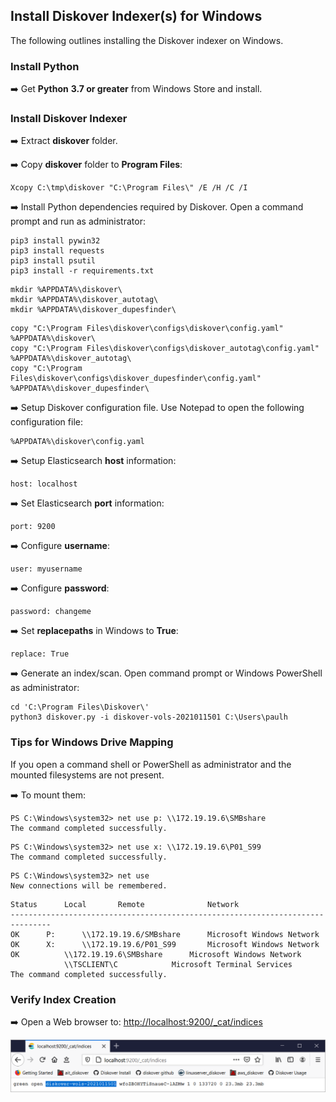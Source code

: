 ## Install Diskover Indexer(s) for Windows

The following outlines installing the Diskover indexer on Windows.

### Install Python

➡️ Get  **Python** **3.7 or greater**  from Windows  Store and install.

### Install Diskover Indexer

➡️ Extract  **diskover**  folder.

➡️ Copy  **diskover**  folder to  **Program Files**:

```
Xcopy C:\tmp\diskover "C:\Program Files\" /E /H /C /I
```

➡️ Install Python  dependencies required by Diskover. Open a command prompt and run as administrator:

```
pip3 install pywin32
pip3 install requests
pip3 install psutil
pip3 install -r requirements.txt
```
```
mkdir %APPDATA%\diskover\
mkdir %APPDATA%\diskover_autotag\
mkdir %APPDATA%\diskover_dupesfinder\
```
```
copy "C:\Program Files\diskover\configs\diskover\config.yaml" %APPDATA%\diskover\
copy "C:\Program Files\diskover\configs\diskover_autotag\config.yaml" %APPDATA%\diskover_autotag\
copy "C:\Program Files\diskover\configs\diskover_dupesfinder\config.yaml" %APPDATA%\diskover_dupesfinder\
```

➡️ Setup Diskover configuration file. Use Notepad to open the following configuration file:

```
%APPDATA%\diskover\config.yaml
```

➡️ Setup Elasticsearch  **host**  information:

```
host: localhost
```

➡️ Set Elasticsearch  **port**  information:

```
port: 9200
```

➡️ Configure  **username**:

```
user: myusername
```

➡️ Configure  **password**:

```
password: changeme
```

➡️ Set  **replacepaths**  in Windows  to  **True**:

```
replace: True
```

➡️ Generate an index/scan. Open command prompt or Windows  PowerShell as administrator:

```
cd 'C:\Program Files\Diskover\'
python3 diskover.py -i diskover-vols-2021011501 C:\Users\paulh
```

### Tips for Windows Drive Mapping

If you open a command shell or PowerShell as administrator and the mounted filesystems are not present.

➡️ To mount them:

```
PS C:\Windows\system32> net use p: \\172.19.19.6\SMBshare
The command completed successfully.
```

```
PS C:\Windows\system32> net use x: \\172.19.19.6\P01_S99
The command completed successfully.
```

```
PS C:\Windows\system32> net use  
New connections will be remembered.
```

```
Status      Local      	Remote				Network
-------------------------------------------------------------------------------
OK	    P:		\\172.19.19.6/SMBshare		Microsoft Windows Network
OK	    X:		\\172.19.19.6/P01_S99		Microsoft Windows Network
OK			\\172.19.19.6\SMBshare		Microsoft Windows Network
			\\TSCLIENT\C			Microsoft Terminal Services
The command completed successfully.
```

### Verify Index Creation

➡️ Open a Web browser to:  [http://localhost:9200/_cat/indices](http://localhost:9200/_cat/indices)

![Image: screenshot_diskover_indexers_install_for_windows_verify_index_creation.png](images/screenshot_diskover_indexers_install_for_windows_verify_index_creation.png)
